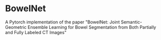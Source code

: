 # BowelNet
A Pytorch implementation of the paper "BowelNet: Joint Semantic-Geometric Ensemble Learning for Bowel Segmentation from Both Partially and Fully Labeled CT Images"
